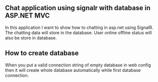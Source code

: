 ## Chat application using signalr with database in ASP.NET MVC

In this application I want to show how to chatting in asp.net using SignalR. The chatting data will store in the database. User online offline status will also be store in database.

## How to create database

When you put a valid connection string of empty database in web config then it will create whole database automatically while first database connection.

